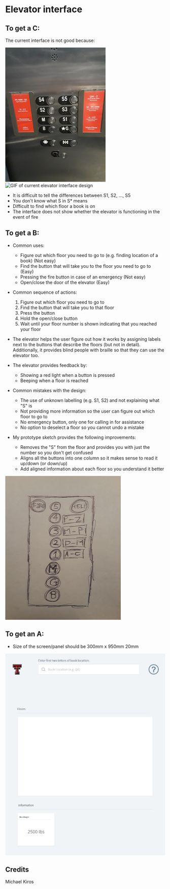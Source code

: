 # Elevator interface

## To get a C:

The current interface is not good because:

![Image of current elevator interface design](images/current.png)
![GIF of current elevator interface design](gifs/demo.gif)

* It is difficult to tell the differences between S1, S2, ..., S5
* You don't know what S in S* means
* Difficult to find which floor a book is on
* The interface does not show whether the elevator is functioning in the event of fire

## To get a B:

* Common uses:
  * Figure out which floor you need to go to (e.g. finding location of a book) (Not easy)
  * Find the button that will take you to the floor you need to go to (Easy)
  * Pressing the fire button in case of an emergency (Not easy)
  * Open/close the door of the elevator (Easy)
  
* Common sequence of actions:
  1. Figure out which floor you need to go to
  2. Find the button that will take you to that floor
  3. Press the button
  4. Hold the open/close button
  5. Wait until your floor number is shown indicating that you reached your floor

* The elevator helps the user figure out how it works by assigning labels next to the buttons that describe the floors (but not in detail). Additionally, it provides blind people with braille so that they can use the elevator too.

* The elevator provides feedback by:
  * Showing a red light when a button is pressed
  * Beeping when a floor is reached

* Common mistakes with the design:
  * The use of unknown labelling (e.g. S1, S2) and not explaining what "S" is
  * Not providing more information so the user can figure out which floor to go to
  * No emergency button, only one for calling in for assistance
  * No option to deselect a floor so you cannot undo a mistake

* My prototype sketch provides the following improvements:
  * Removes the "S" from the floor and provides you with just the number so you don't get confused
  * Aligns all the buttons into one column so it makes sense to read it up/down (or down/up)
  * Add aligned information about each floor so you understand it better

![Image of prototype](images/sketch.png)

## To get an A:

* Size of the screen/panel should be 300mm x 950mm 20mm

![GIF of redesign](gifs/redesign-demo.gif)

## Credits
Michael Kiros
